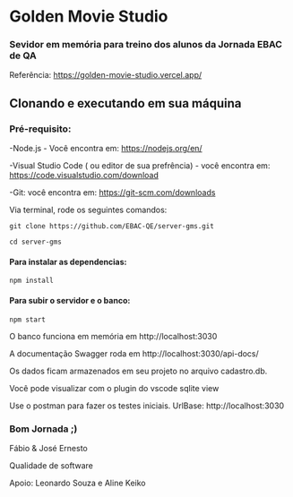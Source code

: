 # Golden Movie Studio
### Sevidor em memória para treino dos alunos da Jornada EBAC de QA 

Referência: https://golden-movie-studio.vercel.app/

## Clonando e executando em sua máquina

### Pré-requisito:

-Node.js - Você encontra em: https://nodejs.org/en/

-Visual Studio Code ( ou editor de sua prefrência) - você encontra em: https://code.visualstudio.com/download

-Git: você encontra em: https://git-scm.com/downloads

Via terminal, rode os seguintes comandos:
```  
git clone https://github.com/EBAC-QE/server-gms.git
```
```
cd server-gms
```

#### Para instalar as dependencias:
```
npm install 
```

#### Para subir o servidor e o banco:
```
npm start
```
O banco funciona em memória em http://localhost:3030

A documentação Swagger roda em http://localhost:3030/api-docs/ 

Os dados ficam armazenados em seu projeto no arquivo cadastro.db. 

Você pode visualizar com o plugin do vscode sqlite view

Use o postman para fazer os testes iniciais. UrlBase: http://localhost:3030 

### Bom Jornada ;) 
Fábio & José Ernesto

Qualidade de software

Apoio: Leonardo Souza e Aline Keiko




